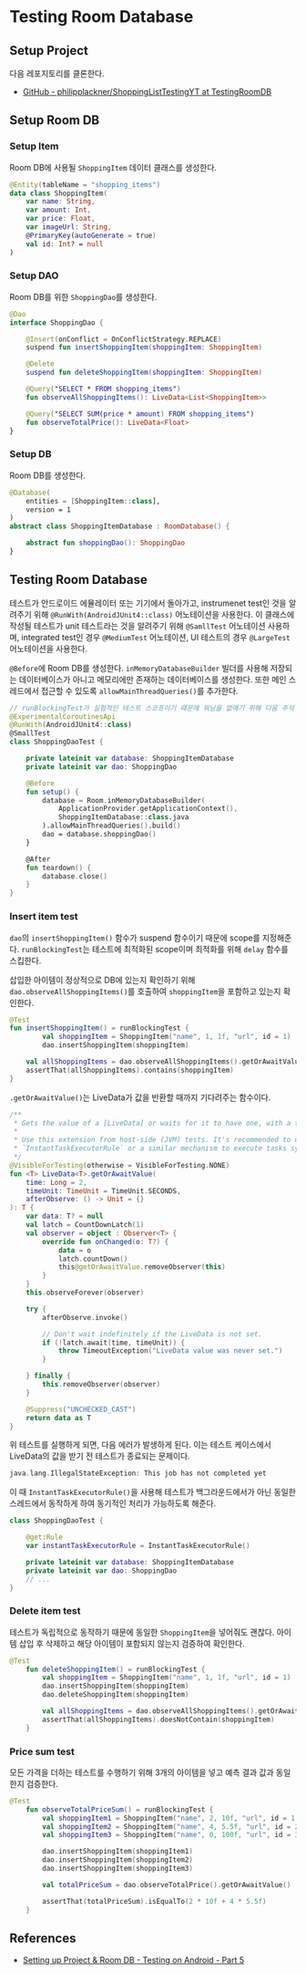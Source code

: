 # Testing Room Database

## Setup Project

다음 레포지토리를 클론한다.

* [GitHub - philipplackner/ShoppingListTestingYT at TestingRoomDB](https://github.com/philipplackner/ShoppingListTestingYT/tree/TestingRoomDB)

## Setup Room DB

### Setup Item

Room DB에 사용될 `ShoppingItem` 데이터 클래스를 생성한다.

```kotlin
@Entity(tableName = "shopping_items")
data class ShoppingItem(
    var name: String,
    var amount: Int,
    var price: Float,
    var imageUrl: String,
    @PrimaryKey(autoGenerate = true)
    val id: Int? = null
)
```

### Setup DAO

Room DB를 위한 `ShoppingDao`를 생성한다.

```kotlin
@Dao
interface ShoppingDao {

    @Insert(onConflict = OnConflictStrategy.REPLACE)
    suspend fun insertShoppingItem(shoppingItem: ShoppingItem)

    @Delete
    suspend fun deleteShoppingItem(shoppingItem: ShoppingItem)

    @Query("SELECT * FROM shopping_items")
    fun observeAllShoppingItems(): LiveData<List<ShoppingItem>>

    @Query("SELECT SUM(price * amount) FROM shopping_items")
    fun observeTotalPrice(): LiveData<Float>
}
```

### Setup DB

Room DB를 생성한다.

```kotlin
@Database(
    entities = [ShoppingItem::class],
    version = 1
)
abstract class ShoppingItemDatabase : RoomDatabase() {

    abstract fun shoppingDao(): ShoppingDao
}
```

## Testing Room Database

테스트가 안드로이드 에뮬레이터 또는 기기에서 돌아가고, instrumenet test인 것을 알려주기 위해 `@RunWith(AndroidJUnit4::class)` 어노테이션을 사용한다. 이 클래스에 작성될 테스트가 unit 테스트라는 것을 알려주기 위해 `@SamllTest` 어노테이션 사용하며, integrated test인 경우 `@MediumTest` 어노테이션, UI 테스트의 경우 `@LargeTest` 어노테이션을 사용한다.

`@Before`에 Room DB를 생성한다. `inMemoryDatabaseBuilder` 빌더를 사용해 저장되는 데이터베이스가 아니고 메모리에만 존재하는 데이터베이스를 생성한다. 또한 메인 스레드에서 접근할 수 있도록 `allowMainThreadQueries()`를 추가한다.

```kotlin
// runBlockingTest가 실험적인 테스트 스코프이기 떄문에 워닝을 없애기 위해 다음 주석 사용
@ExperimentalCoroutinesApi
@RunWith(AndroidJUnit4::class)
@SmallTest
class ShoppingDaoTest {

    private lateinit var database: ShoppingItemDatabase
    private lateinit var dao: ShoppingDao

    @Before
    fun setup() {
        database = Room.inMemoryDatabaseBuilder(
            ApplicationProvider.getApplicationContext(),
            ShoppingItemDatabase::class.java
        ).allowMainThreadQueries().build()
        dao = database.shoppingDao()
    }

    @After
    fun teardown() {
        database.close()
    }
}
```

### Insert item test

`dao`의 `insertShoppingItem()` 함수가 suspend 함수이기 때문에 scope를 지정해준다. `runBlockingTest`는 테스트에 최적화된 scope이며 최적화를 위해 `delay` 함수를 스킵한다.

삽입한 아이템이 정상적으로 DB에 있는지 확인하기 위해 `dao.observeAllShoppingItems()`를 호출하여 `shoppingItem`을 포함하고 있는지 확인한다.

```kotlin
@Test
fun insertShoppingItem() = runBlockingTest {
		val shoppingItem = ShoppingItem("name", 1, 1f, "url", id = 1)
		dao.insertShoppingItem(shoppingItem)

    val allShoppingItems = dao.observeAllShoppingItems().getOrAwaitValue()
    assertThat(allShoppingItems).contains(shoppingItem)
}
```

`.getOrAwaitValue()`는 LiveData가 값을 반환할 때까지 기다려주는 함수이다.

```kotlin
/**
 * Gets the value of a [LiveData] or waits for it to have one, with a timeout.
 *
 * Use this extension from host-side (JVM) tests. It's recommended to use it alongside
 * `InstantTaskExecutorRule` or a similar mechanism to execute tasks synchronously.
 */
@VisibleForTesting(otherwise = VisibleForTesting.NONE)
fun <T> LiveData<T>.getOrAwaitValue(
    time: Long = 2,
    timeUnit: TimeUnit = TimeUnit.SECONDS,
    afterObserve: () -> Unit = {}
): T {
    var data: T? = null
    val latch = CountDownLatch(1)
    val observer = object : Observer<T> {
        override fun onChanged(o: T?) {
            data = o
            latch.countDown()
            this@getOrAwaitValue.removeObserver(this)
        }
    }
    this.observeForever(observer)

    try {
        afterObserve.invoke()

        // Don't wait indefinitely if the LiveData is not set.
        if (!latch.await(time, timeUnit)) {
            throw TimeoutException("LiveData value was never set.")
        }

    } finally {
        this.removeObserver(observer)
    }

    @Suppress("UNCHECKED_CAST")
    return data as T
}
```

위 테스트를 실행하게 되면, 다음 에러가 발생하게 된다. 이는 테스트 케이스에서 LiveData의 값을 받기 전 테스트가 종료되는 문제이다.

```kotlin
java.lang.IllegalStateException: This job has not completed yet
```

이 때 `InstantTaskExecutorRule()`을 사용해 테스트가 백그라운드에서가 아닌 동일한 스레드에서 동작하게 하여 동기적인 처리가 가능하도록 해준다.

```kotlin
class ShoppingDaoTest {

    @get:Rule
    var instantTaskExecutorRule = InstantTaskExecutorRule()

    private lateinit var database: ShoppingItemDatabase
    private lateinit var dao: ShoppingDao
    // ...
}
```

### Delete item test

테스트가 독립적으로 동작하기 때문에 동일한 `ShoppingItem`을 넣어줘도 괜찮다. 아이템 삽입 후 삭제하고 해당 아이템이 포함되지 않는지 검증하여 확인한다.

```kotlin
@Test
    fun deleteShoppingItem() = runBlockingTest {
        val shoppingItem = ShoppingItem("name", 1, 1f, "url", id = 1)
        dao.insertShoppingItem(shoppingItem)
        dao.deleteShoppingItem(shoppingItem)

        val allShoppingItems = dao.observeAllShoppingItems().getOrAwaitValue()
        assertThat(allShoppingItems).doesNotContain(shoppingItem)
    }
```

### Price sum test

모든 가격을 더하는 테스트를 수행하기 위해 3개의 아이템을 넣고 예측 결과 값과 동일한지 검증한다.

```kotlin
@Test
    fun observeTotalPriceSum() = runBlockingTest {
        val shoppingItem1 = ShoppingItem("name", 2, 10f, "url", id = 1)
        val shoppingItem2 = ShoppingItem("name", 4, 5.5f, "url", id = 2)
        val shoppingItem3 = ShoppingItem("name", 0, 100f, "url", id = 3)

        dao.insertShoppingItem(shoppingItem1)
        dao.insertShoppingItem(shoppingItem2)
        dao.insertShoppingItem(shoppingItem3)

        val totalPriceSum = dao.observeTotalPrice().getOrAwaitValue()

        assertThat(totalPriceSum).isEqualTo(2 * 10f + 4 * 5.5f)
    }
```

## References

* [Setting up Project & Room DB - Testing on Android - Part 5](https://www.youtube.com/watch?v=2p6cfaIK3_g&list=PLQkwcJG4YTCSYJ13G4kVIJ10X5zisB2Lq&index=5)